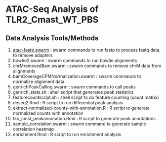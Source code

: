 # ATAC-Seq Analysis of TLR2_Cmast_WT_PBS

## Data Analysis Tools/Methods

1. [atac-fastp.swarm](tools/atac-fastp.swarm)  : swarm commands to run fastp to process fastq data, to remove adapters
2. bowtie2.swarm : swarm commands to run bowtie alignments
3. chrMremovedBam.swarm : swarm commands to remove chrM data from alignments
4. bamCoverageCPMNormalization.swarm : swarm commands to normalize alignment data
5. genrichPeakCalling.swarm : swarm commands to call peaks
6. genrich_stats.sh : shell script that generates peak statistics
7. featurecountscript.sh : shell script to do feature counting (count matrix)
8. deseq2.Rmd : R script to run differential peak analysis
9. extract-normalized-counts-with-annotation.R : R script to generate normalized counts with annotation
10. tko_cmst_peakannotation.Rmd : R script to generate peak annotations
11. sample_correlation.swarm : swarm command to generate sample correlation heatmap
12. enrichment.Rmd : R script to run enrichment analysis
